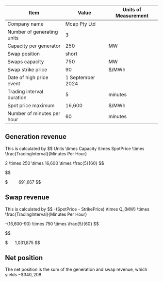 
| Item                       | Value            | Units of Measurement |
| -------------------------- | ---------------- | -------------------- |
| Company name               | Mcap Pty Ltd     |                      |
| Number of generating units | 3                |                      |
| Capacity per generator     | 250              | MW                   |
| Swap position              | short            |                      |
| Swaps capacity             | 750              | MW                   |
| Swap strike price          | 90               | $/MWh                |
| Date of high price event   | 1 September 2024 |                      |
| Trading interval duration  | 5                | minutes              |
| Spot price maximum         | 16,600           | $/MWh                |
| Number of minutes per hour | 60               | minutes              |
## Generation revenue
This is calculated by
$$
Units \times Capacity \times SpotPrice \times \frac{TradingInterval}{Minutes Per Hour}

$$
$$
2 \times 250 \times 16,600 \times \frac{5}{60}
$$

$$

\$         691,667
$$
## Swap revenue
This is calculated by
$$
-(SpotPrice - StrikePrice) \times Q_{MW} \times \frac{TradingInterval}{Minutes Per Hour}

$$
$$
-(16,600-90) \times 750 \times \frac{5}{60}
$$

$$

$      1,031,875
$$
## Net position
The net position is the sum of the generation and swap revenue, which yields $-\$340,208$
